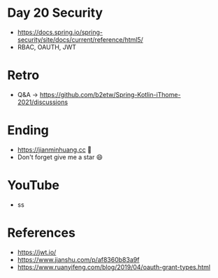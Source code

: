 # Day 20 Security
* https://docs.spring.io/spring-security/site/docs/current/reference/html5/
* RBAC, OAUTH, JWT

# Retro
* Q&A -> https://github.com/b2etw/Spring-Kotlin-iThome-2021/discussions

# Ending
* https://jianminhuang.cc 🌈
* Don't forget give me a star 😄

# YouTube
* ss

# References
* https://jwt.io/
* https://www.jianshu.com/p/af8360b83a9f
* https://www.ruanyifeng.com/blog/2019/04/oauth-grant-types.html
